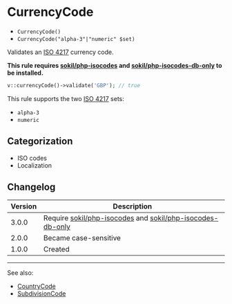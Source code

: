 # CurrencyCode

- `CurrencyCode()`
- `CurrencyCode("alpha-3"|"numeric" $set)`

Validates an [ISO 4217][] currency code.

**This rule requires [sokil/php-isocodes][] and [sokil/php-isocodes-db-only][] to be installed.**

```php
v::currencyCode()->validate('GBP'); // true
```

This rule supports the two [ISO 4217][] sets:

- `alpha-3`
- `numeric`

## Categorization

- ISO codes
- Localization

## Changelog

Version | Description
--------|-------------
  3.0.0 | Require [sokil/php-isocodes][] and [sokil/php-isocodes-db-only][]
  2.0.0 | Became case-sensitive
  1.0.0 | Created

***
See also:

- [CountryCode](CountryCode.md)
- [SubdivisionCode](SubdivisionCode.md)

[ISO 4217]: http://en.wikipedia.org/wiki/ISO_4217
[sokil/php-isocodes]: https://github.com/sokil/php-isocodes
[sokil/php-isocodes-db-only]: https://github.com/sokil/php-isocodes-db-only
